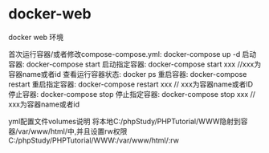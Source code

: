 # docker-web
docker web 环境

首次运行容器/或者修改compose-compose.yml: 
	docker-compose up -d
启动容器:
	docker-compose start
启动指定容器:
	docker-compose start xxx //xxx为容器name或者id
查看运行容器状态: 
	docker ps
重启容器:
	docker-compose restart
重启指定容器:
	docker-compose restart xxx // xxx为容器name或者ID
停止容器:
	docker-compose stop
停止指定容器:
	docker-compose stop xxx // xxx为容器name或者id

yml配置文件volumes说明
将本地C:/phpStudy/PHPTutorial/WWW隐射到容器/var/www/html/中,并且设置rw权限
C:/phpStudy/PHPTutorial/WWW:/var/www/html/:rw
